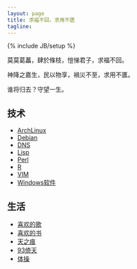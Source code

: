 ```yaml
---
layout: page
title: 求福不回，求用不匮
tagline: 
---
```

{% include JB/setup %}

莫莫葛藟，肆於條枝，愷悌君子，求福不回。

神降之嘉生，民以物享，禍災不至，求用不匱。

谁将归去？守望一生。

## 技术

- [ArchLinux](archlinux.html)
- [Debian](debian.html)
- [DNS](dns.html)
- [Lisp](lisp.html)
- [Perl](perl.html)
- [R](r.html)
- [VIM](vim.html)
- [Windows软件](windows.html)

## 生活

- [喜欢的歌](music.html)
- [喜欢的书](book.html)
- [天之痕](swd3e.html)
- [93倚天](93yitian.html)
- [体操](gym.html)
